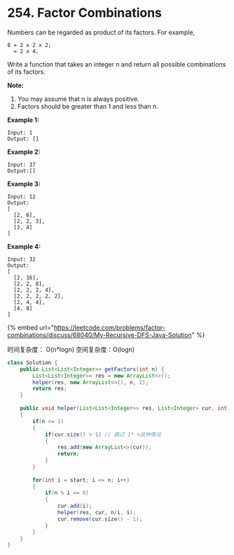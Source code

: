 # 254. Factor Combinations



Numbers can be regarded as product of its factors. For example,

```text
8 = 2 x 2 x 2;
  = 2 x 4.
```

Write a function that takes an integer n and return all possible combinations of its factors.

**Note:**

1. You may assume that n is always positive.
2. Factors should be greater than 1 and less than n.

**Example 1:**

```text
Input: 1
Output: []
```

**Example 2:**

```text
Input: 37
Output:[]
```

**Example 3:**

```text
Input: 12
Output:
[
  [2, 6],
  [2, 2, 3],
  [3, 4]
]
```

**Example 4:**

```text
Input: 32
Output:
[
  [2, 16],
  [2, 2, 8],
  [2, 2, 2, 4],
  [2, 2, 2, 2, 2],
  [2, 4, 4],
  [4, 8]
]
```

{% embed url="https://leetcode.com/problems/factor-combinations/discuss/68040/My-Recursive-DFS-Java-Solution" %}

时间复杂度： O\(n\*logn\) 空间复杂度：O\(logn\)

```java
class Solution {
    public List<List<Integer>> getFactors(int n) {
        List<List<Integer>> res = new ArrayList<>();
        helper(res, new ArrayList<>(), n, 2);
        return res;
    }
    
    public void helper(List<List<Integer>> res, List<Integer> cur, int n, int start)
    {
        if(n <= 1)
        {
            if(cur.size() > 1) // 跳过 1* n这种情况
            {
                res.add(new ArrayList<>(cur));
                return;
            }
        }
        
        for(int i = start; i <= n; i++)
        {
            if(n % i == 0)
            {
                cur.add(i);
                helper(res, cur, n/i, i);
                cur.remove(cur.size() - 1);
            }
        }
    }
}
```


